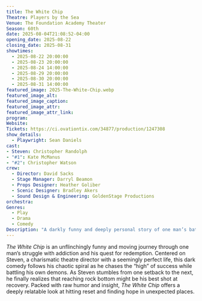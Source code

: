 ```yaml
---
title: The White Chip
Theatre: Players by the Sea
Venue: The Foundation Academy Theater
Season: 60th
date: 2025-08-04T21:08:52-04:00
opening_date: 2025-08-22
closing_date: 2025-08-31
showtimes:
  - 2025-08-22 20:00:00
  - 2025-08-23 20:00:00
  - 2025-08-24 14:00:00
  - 2025-08-29 20:00:00
  - 2025-08-30 20:00:00
  - 2025-08-31 14:00:00
featured_image: 2025-The-White-Chip.webp
featured_image_alt: 
featured_image_caption: 
featured_image_attr: 
featured_image_attr_link: 
program:
Website: 
Tickets: https://ci.ovationtix.com/34877/production/1247308
show_details: 
  - Playwright: Sean Daniels
cast:
- Steven: Christopher Randolph
- "#1": Kate McManus
- "#2": Christopher Watson
crew:
  - Director: David Sacks
  - Stage Manager: Darryl Beamon
  - Props Designer: Heather Goliber
  - Scenic Designer: Bradley Akers
  - Sound Design & Engineering: GoldenStage Productions
orchestra:
Genres:
  - Play
  - Drama
  - Comedy
Description: "A darkly funny and deeply personal story of one man’s battle with addiction, relapse, and the winding road to recovery."
---
```

*The White Chip* is an unflinchingly funny and moving journey through one man’s struggle with addiction and his quest for redemption. Centered on Steven, a charismatic theatre director with a seemingly perfect life, this dark comedy follows his chaotic spiral as he chases the “high” of success while battling his own demons. As Steven stumbles from one setback to the next, he finally realizes that reaching rock bottom might be his best shot at recovery. Packed with raw humor and insight, *The White Chip* offers a deeply relatable look at hitting reset and finding hope in unexpected places.